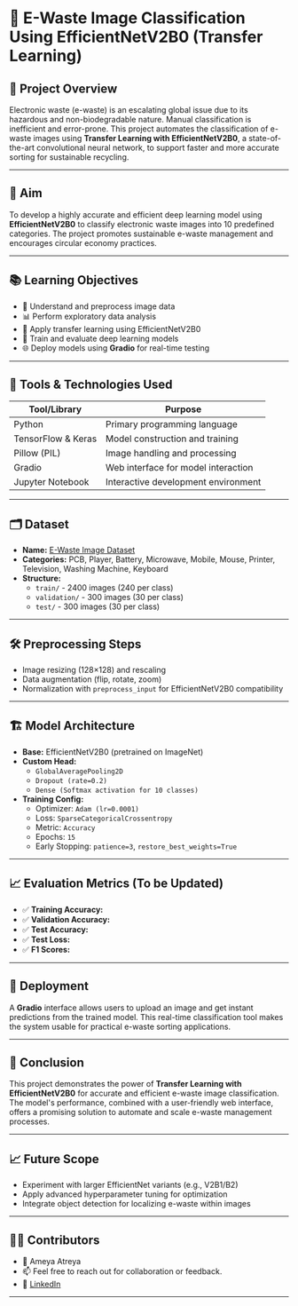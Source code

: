 # 🔌 E-Waste Image Classification Using EfficientNetV2B0 (Transfer Learning)

## 🧠 Project Overview

Electronic waste (e-waste) is an escalating global issue due to its hazardous and non-biodegradable nature. Manual classification is inefficient and error-prone. This project automates the classification of e-waste images using **Transfer Learning with EfficientNetV2B0**, a state-of-the-art convolutional neural network, to support faster and more accurate sorting for sustainable recycling.

---

## 🎯 Aim

To develop a highly accurate and efficient deep learning model using **EfficientNetV2B0** to classify electronic waste images into 10 predefined categories. The project promotes sustainable e-waste management and encourages circular economy practices.

---

## 📚 Learning Objectives

- 📂 Understand and preprocess image data
- 📊 Perform exploratory data analysis
- 🔁 Apply transfer learning using EfficientNetV2B0
- 🧠 Train and evaluate deep learning models
- 🌐 Deploy models using **Gradio** for real-time testing

---

## 🧰 Tools & Technologies Used

| Tool/Library       | Purpose                                      |
|--------------------|----------------------------------------------|
| Python             | Primary programming language                 |
| TensorFlow & Keras | Model construction and training              |
| Pillow (PIL)       | Image handling and processing                |
| Gradio             | Web interface for model interaction          |
| Jupyter Notebook   | Interactive development environment          |

---

## 🗂 Dataset

- **Name:** [E-Waste Image Dataset](https://www.kaggle.com/datasets/akshat103/e-waste-image-dataset)
- **Categories:** PCB, Player, Battery, Microwave, Mobile, Mouse, Printer, Television, Washing Machine, Keyboard
- **Structure:**
  - `train/` - 2400 images (240 per class)
  - `validation/` - 300 images (30 per class)
  - `test/` - 300 images (30 per class)

---

## 🛠️ Preprocessing Steps

- Image resizing (128×128) and rescaling
- Data augmentation (flip, rotate, zoom)
- Normalization with `preprocess_input` for EfficientNetV2B0 compatibility

---

## 🏗️ Model Architecture

- **Base:** EfficientNetV2B0 (pretrained on ImageNet)
- **Custom Head:**
  - `GlobalAveragePooling2D`
  - `Dropout (rate=0.2)`
  - `Dense (Softmax activation for 10 classes)`
- **Training Config:**
  - Optimizer: `Adam (lr=0.0001)`
  - Loss: `SparseCategoricalCrossentropy`
  - Metric: `Accuracy`
  - Epochs: `15`
  - Early Stopping: `patience=3`, `restore_best_weights=True`

---

## 📈 Evaluation Metrics (To be Updated)

- ✅ **Training Accuracy:** 
- ✅ **Validation Accuracy:** 
- ✅ **Test Accuracy:** 
- ✅ **Test Loss:** 
- ✅ **F1 Scores:** 

---

## 🚀 Deployment

A **Gradio** interface allows users to upload an image and get instant predictions from the trained model. This real-time classification tool makes the system usable for practical e-waste sorting applications.

---

## 📌 Conclusion

This project demonstrates the power of **Transfer Learning with EfficientNetV2B0** for accurate and efficient e-waste image classification. The model's performance, combined with a user-friendly web interface, offers a promising solution to automate and scale e-waste management processes.

---

## 📈 Future Scope

- Experiment with larger EfficientNet variants (e.g., V2B1/B2)
- Apply advanced hyperparameter tuning for optimization
- Integrate object detection for localizing e-waste within images

---

## 👨‍🔬 Contributors

- 👤 Ameya Atreya
- 📫 Feel free to reach out for collaboration or feedback.
- 🔗 [LinkedIn](https://www.linkedin.com/in/ameya-atreya/)

---

